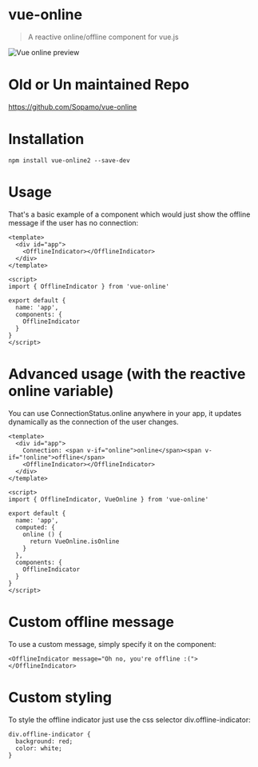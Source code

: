 # vue-online

> A reactive online/offline component for vue.js

![Vue online preview](https://raw.githubusercontent.com/iamashraful/vue-online-2/master/preview.gif)

# Old or Un maintained Repo
https://github.com/Sopamo/vue-online

# Installation
    
    npm install vue-online2 --save-dev

# Usage
That's a basic example of a component which would just show the offline message if the user has no connection:

    <template>
      <div id="app">
        <OfflineIndicator></OfflineIndicator>
      </div>
    </template>

    <script>
    import { OfflineIndicator } from 'vue-online'

    export default {
      name: 'app',
      components: {
        OfflineIndicator
      }
    }
    </script>

# Advanced usage (with the reactive online variable)

You can use ConnectionStatus.online anywhere in your app, it updates dynamically as the connection of the user changes.

    <template>
      <div id="app">
        Connection: <span v-if="online">online</span><span v-if="!online">offline</span>
        <OfflineIndicator></OfflineIndicator>
      </div>
    </template>

    <script>
    import { OfflineIndicator, VueOnline } from 'vue-online'

    export default {
      name: 'app',
      computed: {
        online () {
          return VueOnline.isOnline
        }
      },
      components: {
        OfflineIndicator
      }
    }
    </script>

# Custom offline message

To use a custom message, simply specify it on the component:

    <OfflineIndicator message="Oh no, you're offline :("></OfflineIndicator>


# Custom styling

To style the offline indicator just use the css selector div.offline-indicator:

    div.offline-indicator {
      background: red;
      color: white;
    }
